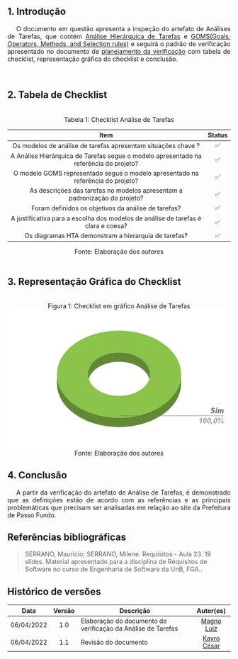## 1. Introdução

<p style="text-indent: 20px; text-align: justify">
O documento em questão apresenta a inspeção do artefato de Análises de Tarefas, que contém <a href="https://interacao-humano-computador.github.io/2021.2-Prefeitura-de-Passo-Fundo/AnaliseRequisitos/AnaliseTarefas/hta/">Análise Hierárquica de Tarefas</a> e <a href="https://interacao-humano-computador.github.io/2021.2-Prefeitura-de-Passo-Fundo/AnaliseRequisitos/AnaliseTarefas/goms/">GOMS(Goals, Operators, Methods, and Selection rules)</a> e seguirá o padrão de verificação apresentado no documento de <a href="https://interacao-humano-computador.github.io/2021.2-Prefeitura-de-Passo-Fundo/Verificacao/planejamento_verificacao/">planejamento da verificação</a> com tabela de checklist, representação gráfica do checklist e conclusão.</p>

<br>

## 2. Tabela de Checklist 
<br>
<center>
<figcaption> Tabela 1: Checklist Análise de Tarefas  </figcaption>

| Item | Status |
|:---:|:---:|
| Os modelos de análise de tarefas apresentam situações chave ?| ✅ |
| A Análise Hierárquica de Tarefas segue o modelo apresentado na referência do projeto? | ✅ |
| O modelo GOMS representado segue o modelo apresentado na referência do projeto?| ✅ |
| As descrições das tarefas no modelos apresentam a padronização do projeto?| ✅ |
| Foram definidos os objetivos da análise de tarefas?| ✅ |
| A justificativa para a escolha dos modelos de análise de tarefas é clara e coesa?| ✅ |
| Os diagramas HTA demonstram a hierarquia de tarefas?| ✅ |


<figcaption> Fonte: Elaboração dos autores  </figcaption>
</center>

<br>

## 3. Representação Gráfica do Checklist
<br>

<center>
<figcaption> Figura 1: Checklist em gráfico Análise de Tarefas </figcaption>
<img src="https://raw.githubusercontent.com/Interacao-Humano-Computador/2021.2-Prefeitura-de-Passo-Fundo/main/assets/img/graf_analise_tarefas.png">
<figcaption> Fonte: Elaboração dos autores  </figcaption>
</center>


## 4. Conclusão
<p style="text-indent: 20px; text-align: justify">
A partir da verificação do artefato de Análise de Tarefas, é demonstrado que as definições estão de acordo com as referências e as principais problemáticas que precisam ser analisadas em relação ao site da Prefeitura de Passo Fundo.
</p>
        

## Referências bibliográficas

> SERRANO, Maurício; SERRANO, Milene. Requisitos - Aula 23. 19 slides. Material apresentado para a disciplina de Requisitos de Software no curso de Engenharia de Software da UnB, FGA..

## Histórico de versões

 | **Data**   | **Versão** | **Descrição**                            |                **Autor(es)**                 |
 | ---------- | :--------: | ---------------------------------------- | :------------------------------------------: |
 | 06/04/2022 |    1.0     |    Elaboração do documento de verificação da Análise de Tarefas   |        [Magno Luiz](https://github.com/magnluiz)         |
 |06/04/2022 |    1.1     |    Revisão do documento   |        [Kayro César](https://github.com/kayrocesar)      |
